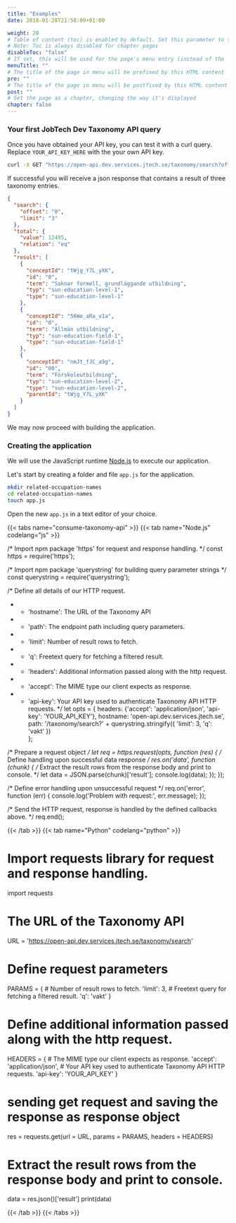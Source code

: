 ```yaml
---
title: "Examples"
date: 2018-01-28T21:58:09+01:00

weight: 20
# Table of content (toc) is enabled by default. Set this parameter to true to disable it.
# Note: Toc is always disabled for chapter pages
disableToc: "false"
# If set, this will be used for the page's menu entry (instead of the `title` attribute)
menuTitle: ""
# The title of the page in menu will be prefixed by this HTML content
pre: ""
# The title of the page in menu will be postfixed by this HTML content
post: ""
# Set the page as a chapter, changing the way it's displayed
chapter: false
---
```


### Your first JobTech Dev Taxonomy API query

Once you have obtained your API key, you can test it with a curl query. Replace `YOUR_API_KEY_HERE` with the your own API key.

```bash
curl -X GET "https://open-api.dev.services.jtech.se/taxonomy/search?offset=0&limit=3&show-count=false" -H "accept: application/json" -H "api-key: YOUR_API_KEY_HERE"
```

If successful you will receive a json response that contains a result of three taxonomy entries.

```json
{
  "search": {
    "offset": "0",
    "limit": "3"
  },
  "total": {
    "value": 12495,
    "relation": "eq"
  },
  "result": [
    {
      "conceptId": "tWjg_Y7L_yXK",
      "id": "0",
      "term": "Saknar formell, grundläggande utbildning",
      "typ": "sun-education-level-1",
      "type": "sun-education-level-1"
    },
    {
      "conceptId": "56We_aRa_v1a",
      "id": "0",
      "term": "Allmän utbildning",
      "typ": "sun-education-field-1",
      "type": "sun-education-field-1"
    },
    {
      "conceptId": "nmJt_fJC_a9g",
      "id": "00",
      "term": "Förskoleutbildning",
      "typ": "sun-education-level-2",
      "type": "sun-education-level-2",
      "parentId": "tWjg_Y7L_yXK"
    }
  ]
}
```

We may now proceed with building the application.

### Creating the application

We will use the JavaScript runtime [Node.js](https://nodejs.org) to execute our application.

Let's start by creating a folder and file `app.js` for the application.

```bash
mkdir related-occupation-names
cd related-occupation-names
touch app.js
```

Open the new `app.js` in a text editor of your choice.

{{< tabs name="consume-taxonomy-api" >}}
{{< tab name="Node.js" codelang="js" >}}

/* Import npm package 'https' for request and response handling. */
const https = require('https');

/* Import npm package 'querystring' for building query parameter strings */
const querystring = require('querystring');

/* Define all details of our HTTP request.
 * - 'hostname': The URL of the Taxonomy API
 * - 'path': The endpoint path including query parameters.
 *   - 'limit': Number of result rows to fetch.
 *   - 'q': Freetext query for fetching a filtered result.
 * - 'headers': Additional information passed along with the http request.
 *   - 'accept': The MIME type our client expects as response.
 *   - 'api-key': Your API key used to authenticate Taxonomy API HTTP requests.
 */
let opts = {
    headers: {'accept': 'application/json', 'api-key': 'YOUR_API_KEY'},
    hostname: 'open-api.dev.services.jtech.se',
    path: '/taxonomy/search?' + querystring.stringify({
        'limit': 3,
        'q': 'vakt'
    })    
};

/* Prepare a request object */
let req = https.request(opts, function (res) {
    /* Define handling upon successful data response */
    res.on('data', function (chunk) {
        /* Extract the result rows from the response body and print to console. */
        let data = JSON.parse(chunk)['result'];
        console.log(data);
    });
});

/* Define error handling upon unsuccessful request */
req.on('error', function (err) {
    console.log('Problem with request:', err.message);
});

/* Send the HTTP request, response is handled by the defined callbacks above. */
req.end();

{{< /tab >}}
{{< tab name="Python" codelang="python" >}}

# Import requests library for request and response handling.
import requests 

# The URL of the Taxonomy API
URL = 'https://open-api.dev.services.jtech.se/taxonomy/search'

# Define request parameters
PARAMS = {
    # Number of result rows to fetch.
    'limit': 3,
    # Freetext query for fetching a filtered result.
    'q': 'vakt'
} 

# Define additional information passed along with the http request.
HEADERS = {
    # The MIME type our client expects as response.
    'accept': 'application/json',
    # Your API key used to authenticate Taxonomy API HTTP requests.
    'api-key': 'YOUR_API_KEY'
}

# sending get request and saving the response as response object 
res = requests.get(url = URL, params = PARAMS, headers = HEADERS) 

# Extract the result rows from the response body and print to console.
data = res.json()['result']
print(data)

{{< /tab >}}
{{< /tabs >}}